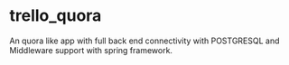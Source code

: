 # trello_quora
An quora like app with full back end connectivity with POSTGRESQL and Middleware support with spring framework.

